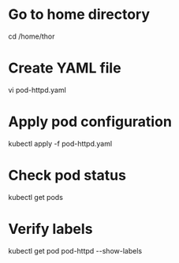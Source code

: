 # Go to home directory
cd /home/thor

# Create YAML file
vi pod-httpd.yaml

# Apply pod configuration
kubectl apply -f pod-httpd.yaml

# Check pod status
kubectl get pods

# Verify labels
kubectl get pod pod-httpd --show-labels


